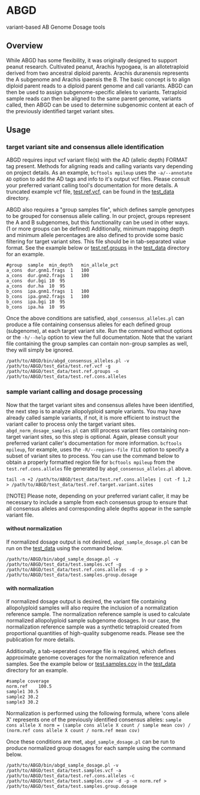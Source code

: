 # ABGD
variant-based AB Genome Dosage tools

## Overview
While ABGD has some flexibility, it was originally designed to support peanut research. Cultivated peanut, Arachis hypogaea, is an allotetraploid derived from two ancestral diploid parents. Arachis duranensis represents the A subgenome and Arachis ipaensis the B. The basic concept is to align diploid parent reads to a diploid parent genome and call variants. ABGD can then be used to assign subgenome-specific alleles to variants. Tetraploid sample reads can then be aligned to the same parent genome, variants called, then ABGD can be used to determine subgenomic content at each of the previously identified target variant sites.

## Usage

### target variant site and consensus allele identification

ABGD requires input vcf variant file(s) with the AD (allelic depth) FORMAT tag present. Methods for aligning reads and calling variants vary depending on project details. As an example, `bcftools mpileup` uses the `-a/--annotate AD` option to add the AD tags and info to it's output vcf files. Please consult your preferred variant calling tool's documentation for more details. A truncated example vcf file, [test.ref.vcf](https://github.com/brianabernathy/ABGD/blob/main/test_data/test.ref.vcf), can be found in the [test_data](https://github.com/brianabernathy/ABGD/tree/main/test_data) directory.

ABGD also requires a "group samples file", which defines sample genotypes to be grouped for consensus allele calling. In our project, groups represent the A and B subgenomes, but this functionality can be used in other ways. (1 or more groups can be defined) Additionally, minimum mapping depth and minimum allele percentages are also defined to provide some basic filtering for target variant sites. This file should be in tab-separated value format. See the example below or [test.ref.groups](https://github.com/brianabernathy/ABGD/blob/main/test_data/test.ref.groups) in the [test_data](https://github.com/brianabernathy/ABGD/tree/main/test_data) directory for an example.

```
#group	sample	min_depth	min_allele_pct
a_cons	dur.gnm1.frags	1	100
a_cons	dur.gnm2.frags	1	100
a_cons	dur.bgi	10	95
a_cons	dur.ha	10	95
b_cons	ipa.gnm1.frags	1	100
b_cons	ipa.gnm2.frags	1	100
b_cons	ipa.bgi	10	95
b_cons	ipa.ha	10	95
```

Once the above conditions are satisfied, `abgd_consensus_alleles.pl` can produce a file containing consensus alleles for each defined group (subgenome), at each target variant site. Run the command without options or the `-h/--help` option to view the full documentation. Note that the variant file containing the group samples can contain non-group samples as well, they will simply be ignored.

`/path/to/ABGD/bin/abgd_consensus_alleles.pl -v /path/to/ABGD/test_data/test.ref.vcf -g /path/to/ABGD/test_data/test.ref.groups -o /path/to/ABGD/test_data/test.ref.cons.alleles`

### sample variant calling and dosage processing

Now that the target variant sites and consensus alleles have been identified, the next step is to analyze allopolyploid sample variants. You may have already called sample variants, if not, it is more efficient to instruct the variant caller to process only the target variant sites. `abgd_norm_dosage_samples.pl` can still process variant files containing non-target variant sites, so this step is optional. Again, please consult your preferred variant caller's documentation for more information. `bcftools mpileup`, for example, uses the `-R/--regions-file FILE` option to specify a subset of variant sites to process. You can use the command below to obtain a properly formatted region file for `bcftools mpileup` from the `test.ref.cons.alleles` file generated by `abgd_consensus_alleles.pl` above.

`tail -n +2 /path/to/ABGD/test_data/test.ref.cons.alleles | cut -f 1,2 > /path/to/ABGD/test_data/test.ref.target.variant.sites`

[!NOTE]
Please note, depending on your preferred variant caller, it may be necessary to include a sample from each consensus group to ensure that all consensus alleles and corresponding allele depths appear in the sample variant file.

#### without normalization

If normalized dosage output is not desired, `abgd_sample_dosage.pl` can be run on the [test_data](https://github.com/brianabernathy/ABGD/tree/main/test_data) using the command below.

`/path/to/ABGD/bin/abgd_sample_dosage.pl -v /path/to/ABGD/test_data/test.samples.vcf -g /path/to/ABGD/test_data/test.ref.cons.alleles -d -p > /path/to/ABGD/test_data/test.samples.group.dosage`

#### with normalization

If normalized dosage output is desired, the variant file containing allopolyploid samples will also require the inclusion of a normalization reference sample. The normalization reference sample is used to calculate normalized allopolyploid sample subgenome dosages. In our case, the normalization reference sample was a synthetic tetraploid created from proportional quantities of high-quality subgenome reads. Please see the publication for more details.

Additionally, a tab-seperated coverage file is required, which defines approximate genome coverages for the normalization reference and samples. See the example below or [test.samples.cov](https://github.com/brianabernathy/ABGD/blob/main/test_data/test.samples.cov) in the [test_data](https://github.com/brianabernathy/ABGD/tree/main/test_data) directory for an example.

```
#sample	coverage
norm.ref	100.5
sample1	30.5
sample2	30.2
sample3	30.2
```

Normalization is performed using the following formula, where 'cons allele X' represents one of the previously identified consensus alleles:
`sample cons allele X norm = (sample cons allele X count / sample mean cov) / (norm.ref cons allele X count / norm.ref mean cov)`

Once these conditions are met, `abgd_sample_dosage.pl` can be run to produce normalized group dosages for each sample using the command below.

`/path/to/ABGD/bin/abgd_sample_dosage.pl -v /path/to/ABGD/test_data/test.samples.vcf -a /path/to/ABGD/test_data/test.ref.cons.alleles -c /path/to/ABGD/test_data/test.samples.cov -d -p -n norm.ref > /path/to/ABGD/test_data/test.samples.group.dosage`
